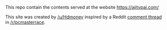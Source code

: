 This repo contain the contents served at the website https://ajitvpai.com/

This site was created by [/u/Hdmoney] inspired by a Reddit [comment thread]
in [/r/pcmasterrace].

[comment thread]: https://np.reddit.com/r/pcmasterrace/comments/6d957x/website_packages_from_your_isp_its_coming/di16k9n/?context=3
[/u/Hdmoney]: https://reddit.com/user/Hdmoney
[/r/pcmasterrace]: https://reddit.com/r/pcmasterrace
